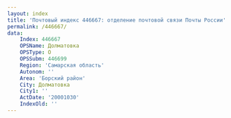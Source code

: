 ```yaml
---
layout: index
title: 'Почтовый индекс 446667: отделение почтовой связи Почты России'
permalink: /446667/
data:
    Index: 446667
    OPSName: Долматовка
    OPSType: О
    OPSSubm: 446699
    Region: 'Самарская область'
    Autonom: ''
    Area: 'Борский район'
    City: Долматовка
    City1: ''
    ActDate: '20001030'
    IndexOld: ''
---
```

